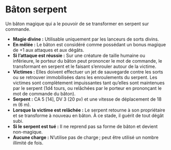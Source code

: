 # Bâton serpent


Un bâton magique qui a le pouvoir de se transformer en serpent sur
commande.

  - **Magie divine :** Utilisable uniquement par les lanceurs de sorts
    divins.
  - **En mêlée :** Le bâton est considéré comme possédant un bonus
    magique de +1 aux attaques et aux dégâts.
  - **Si l’attaque est réussie :** Sur une créature de taille humaine ou
    inférieure, le porteur du bâton peut prononcer le mot de commande,
    le transformant en serpent et le faisant s’enrouler autour de la
    victime.
  - **Victimes :** Elles doivent effectuer un jet de sauvegarde contre
    les sorts ou se retrouver immobilisées dans les enroulements du
    serpent. Les victimes sont complètement impuissantes tant qu’elles
    sont maintenues par le serpent (1d4 tours, ou relâchées par le
    porteur en prononçant le mot de commande du bâton).
  - **Serpent :** CA 5 \[14\], DV 3 (20 pv) et une vitesse de
    déplacement de 18 m (6 m).
  - **Lorsque la victime est relâchée :** Le serpent retourne à son
    propriétaire et se transforme à nouveau en bâton. À ce stade, il
    guérit de tout dégât subi.
  - **Si le serpent est tué :** Il ne reprend pas sa forme de bâton et
    devient non-magique.
  - **Aucune charge :** N’utilise pas de charge ; peut être utilisé un
    nombre illimité de fois.